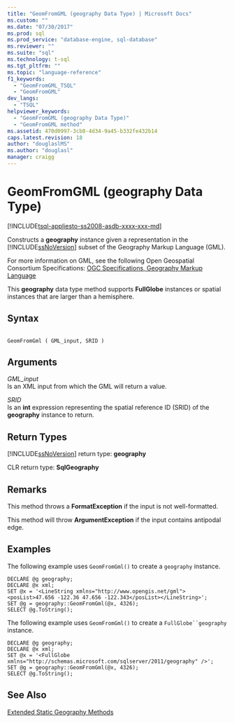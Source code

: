 ```yaml
---
title: "GeomFromGML (geography Data Type) | Microsoft Docs"
ms.custom: ""
ms.date: "07/30/2017"
ms.prod: sql
ms.prod_service: "database-engine, sql-database"
ms.reviewer: ""
ms.suite: "sql"
ms.technology: t-sql
ms.tgt_pltfrm: ""
ms.topic: "language-reference"
f1_keywords: 
  - "GeomFromGML_TSQL"
  - "GeomFromGML"
dev_langs: 
  - "TSQL"
helpviewer_keywords: 
  - "GeomFromGML (geography Data Type)"
  - "GeomFromGML method"
ms.assetid: 470d0997-3cb0-4d34-9a45-b332fe432b14
caps.latest.revision: 18
author: "douglaslMS"
ms.author: "douglasl"
manager: craigg
---
```

# GeomFromGML (geography Data Type)
[!INCLUDE[tsql-appliesto-ss2008-asdb-xxxx-xxx-md](../../includes/tsql-appliesto-ss2008-asdb-xxxx-xxx-md.md)]

Constructs a **geography** instance given a representation in the [!INCLUDE[ssNoVersion](../../includes/ssnoversion-md.md)] subset of the Geography Markup Language (GML).
  
For more information on GML, see the following Open Geospatial Consortium Specifications: [OGC Specifications, Geography Markup Language](http://go.microsoft.com/fwlink/?LinkId=93629)
  
This **geography** data type method supports **FullGlobe** instances or spatial instances that are larger than a hemisphere.
  
## Syntax  
  
```  
  
GeomFromGml ( GML_input, SRID )  
```  
  
## Arguments  
 *GML_input*  
 Is an XML input from which the GML will return a value.  
  
 *SRID*  
 Is an **int** expression representing the spatial reference ID (SRID) of the **geography** instance to return.  
  
## Return Types  
 [!INCLUDE[ssNoVersion](../../includes/ssnoversion-md.md)] return type: **geography**  
  
 CLR return type: **SqlGeography**  
  
## Remarks  
 This method throws a **FormatException** if the input is not well-formatted.  
  
 This method will throw **ArgumentException** if the input contains antipodal edge.  
  
## Examples  
 The following example uses `GeomFromGml()` to create a `geography` instance.  
  
```  
DECLARE @g geography;  
DECLARE @x xml;  
SET @x = '<LineString xmlns="http://www.opengis.net/gml"><posList>47.656 -122.36 47.656 -122.343</posList></LineString>';  
SET @g = geography::GeomFromGml(@x, 4326);  
SELECT @g.ToString();  
```  
  
 The following example uses `GeomFromGml()` to create a `FullGlobe``geography` instance.  
  
```  
DECLARE @g geography;  
DECLARE @x xml;  
SET @x = '<FullGlobe xmlns="http://schemas.microsoft.com/sqlserver/2011/geography" />';  
SET @g = geography::GeomFromGml(@x, 4326);  
SELECT @g.ToString();  
```  
  
## See Also  
 [Extended Static Geography Methods](../../t-sql/spatial-geography/extended-static-geography-methods.md)  
  
  
